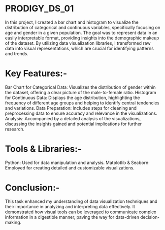 # PRODIGY_DS_01
In this project, I created a bar chart and histogram to visualize the distribution of categorical and continuous variables, specifically focusing on age and gender in a given population. The goal was to represent data in an easily interpretable format, providing insights into the demographic makeup of the dataset. By utilizing data visualization libraries, I transformed raw data into visual representations, which are crucial for identifying patterns and trends.

# Key Features:-
Bar Chart for Categorical Data: Visualizes the distribution of gender within the dataset, offering a clear picture of the male-to-female ratio.
Histogram for Continuous Data: Displays the age distribution, highlighting the frequency of different age groups and helping to identify central tendencies and variations.
Data Preparation: Includes steps for cleaning and preprocessing data to ensure accuracy and relevance in the visualizations.
Analysis: Accompanied by a detailed analysis of the visualizations, discussing the insights gained and potential implications for further research.
# Tools & Libraries:-
Python: Used for data manipulation and analysis.
Matplotlib & Seaborn: Employed for creating detailed and customizable visualizations.
# Conclusion:-
This task enhanced my understanding of data visualization techniques and their importance in analyzing and interpreting data effectively. It demonstrated how visual tools can be leveraged to communicate complex information in a digestible manner, paving the way for data-driven decision-making.
